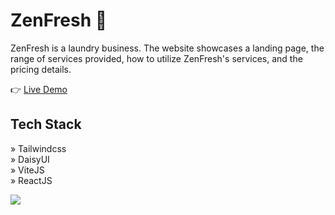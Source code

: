 # ZenFresh 🧼 

ZenFresh is a laundry business. The website showcases a landing page, the range of services provided, how to utilize ZenFresh's services, and the pricing details.

👉 [Live Demo](https://zenfresh.netlify.app/)

## Tech Stack
» Tailwindcss
<br/>
» DaisyUI
<br/>
» ViteJS
<br/>
» ReactJS 

<img src="https://umarjihad.netlify.app/pic/zenfresh.png" />
